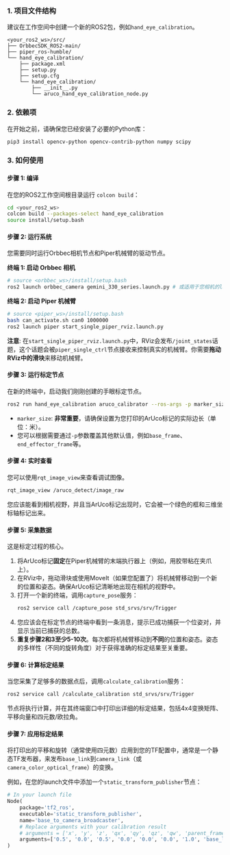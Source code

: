 ### 1. 项目文件结构
建议在工作空间中创建一个新的ROS2包，例如`hand_eye_calibration`。

```
<your_ros2_ws>/src/
├── OrbbecSDK_ROS2-main/
├── piper_ros-humble/
└── hand_eye_calibration/
    ├── package.xml
    ├── setup.py
    ├── setup.cfg
    └── hand_eye_calibration/
        ├── __init__.py
        └── aruco_hand_eye_calibration_node.py
```

### 2. 依赖项

在开始之前，请确保您已经安装了必要的Python库：

```bash
pip3 install opencv-python opencv-contrib-python numpy scipy
```


### 3. 如何使用

#### 步骤 1: 编译

在您的ROS2工作空间根目录运行 `colcon build`：
```bash
cd <your_ros2_ws>
colcon build --packages-select hand_eye_calibration
source install/setup.bash
```

#### 步骤 2: 运行系统
您需要同时运行Orbbec相机节点和Piper机械臂的驱动节点。

**终端 1: 启动 Orbbec 相机**
```bash
# source <orbbec_ws>/install/setup.bash
ros2 launch orbbec_camera gemini_330_series.launch.py # 或适用于您相机的launch文件
```

**终端 2: 启动 Piper 机械臂**
```bash
# source <piper_ws>/install/setup.bash
bash can_activate.sh can0 1000000
ros2 launch piper start_single_piper_rviz.launch.py
```
**注意**: 在`start_single_piper_rviz.launch.py`中，RViz会发布`/joint_states`话题，这个话题会被`piper_single_ctrl`节点接收来控制真实的机械臂。你需要**拖动RViz中的滑块**来移动机械臂。

#### 步骤 3: 运行标定节点
在新的终端中，启动我们刚刚创建的手眼标定节点。

```bash
ros2 run hand_eye_calibration aruco_calibrator --ros-args -p marker_size:=0.05
```
*   `marker_size`: **非常重要**，请确保设置为您打印的ArUco标记的实际边长（单位：米）。
*   您可以根据需要通过`-p`参数覆盖其他默认值，例如`base_frame`、`end_effector_frame`等。

#### 步骤 4: 实时查看
您可以使用`rqt_image_view`来查看调试图像。
```bash
rqt_image_view /aruco_detect/image_raw
```
您应该能看到相机视野，并且当ArUco标记出现时，它会被一个绿色的框和三维坐标轴标记出来。

#### 步骤 5: 采集数据
这是标定过程的核心。

1.  将ArUco标记**固定**在Piper机械臂的末端执行器上（例如，用胶带粘在夹爪上）。
2.  在RViz中，拖动滑块或使用MoveIt（如果您配置了）将机械臂移动到一个新的位置和姿态。确保ArUco标记清晰地出现在相机的视野中。
3.  打开一个新的终端，调用`capture_pose`服务：
    ```bash
    ros2 service call /capture_pose std_srvs/srv/Trigger
    ```
4.  您应该会在标定节点的终端中看到一条消息，提示已成功捕获一个位姿对，并显示当前已捕获的总数。
5.  **重复步骤2和3至少5-10次**。每次都将机械臂移动到**不同**的位置和姿态。姿态的多样性（不同的旋转角度）对于获得准确的标定结果至关重要。

#### 步骤 6: 计算标定结果
当您采集了足够多的数据点后，调用`calculate_calibration`服务：
```bash
ros2 service call /calculate_calibration std_srvs/srv/Trigger
```
节点将执行计算，并在其终端窗口中打印出详细的标定结果，包括4x4变换矩阵、平移向量和四元数/欧拉角。

#### 步骤 7: 应用标定结果
将打印出的平移和旋转（通常使用四元数）应用到您的TF配置中，通常是一个静态TF发布器，来发布`base_link`到`camera_link`（或`camera_color_optical_frame`）的变换。

例如，在您的launch文件中添加一个`static_transform_publisher`节点：
```python
# In your launch file
Node(
    package='tf2_ros',
    executable='static_transform_publisher',
    name='base_to_camera_broadcaster',
    # Replace arguments with your calibration result
    # arguments = ['x', 'y', 'z', 'qx', 'qy', 'qz', 'qw', 'parent_frame', 'child_frame']
    arguments=['0.5', '0.0', '0.5', '0.0', '0.0', '0.0', '1.0', 'base_link', 'camera_link']
)
```
